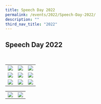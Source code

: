 ```yaml
---
title: Speech Day 2022
permalink: /events/2022/Speech-Day-2022/
description: ""
third_nav_title: "2022"
---
```

## Speech Day 2022

<br>

|  |  |  |
| -------- | -------- | -------- |
|  ![](/images/Speechday1.jpeg)   | ![](/images/Speechday2.jpeg)   |  ![](/images/Speechday3.jpeg)   |
| ![](/images/Speechday4.jpeg)    | ![](/images/Speechday5.jpeg)     | ![](/images/Speechday6.jpeg)     |
| ![](/images/Speechday7.jpeg)     | ![](/images/Speechday8.jpeg)    | ![](/images/Speechday9.jpeg)     |



|  |  |
| -------- | -------- | 
| ![](/images/Speechday10.jpeg)    | ![](/images/Speechday11.jpeg)    | 






